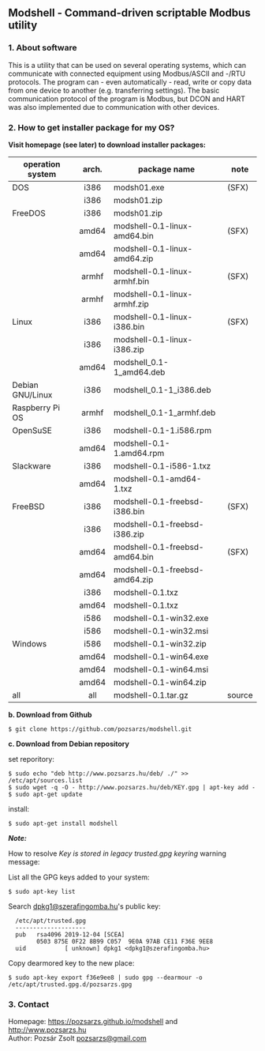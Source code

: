 ## Modshell - Command-driven scriptable Modbus utility

### 1. About software

This is a utility that can be used on several operating systems, which can
communicate with connected equipment using Modbus/ASCII and -/RTU
protocols. The program can - even automatically - read, write or copy data from
one device to another (e.g. transferring settings). The basic communication
protocol of the program is Modbus, but DCON and HART was also implemented due to
communication with other devices.

### 2. How to get installer package for my OS?

**Visit homepage (see later) to download installer packages:**  

|operation system|arch.|package name                  |note  |
|----------------|:---:|------------------------------|------|
|DOS             |i386 |modsh01.exe                   |(SFX) |
|                |i386 |modsh01.zip                   |      |
|FreeDOS         |i386 |modsh01.zip                   |      |
|                |amd64|modshell-0.1-linux-amd64.bin  |(SFX) |
|                |amd64|modshell-0.1-linux-amd64.zip  |      |
|                |armhf|modshell-0.1-linux-armhf.bin  |(SFX) |
|                |armhf|modshell-0.1-linux-armhf.zip  |      |
|Linux           |i386 |modshell-0.1-linux-i386.bin   |(SFX) |
|                |i386 |modshell-0.1-linux-i386.zip   |      |
|                |amd64|modshell_0.1-1_amd64.deb      |      |
|Debian GNU/Linux|i386 |modshell_0.1-1_i386.deb       |      |
|Raspberry Pi OS |armhf|modshell_0.1-1_armhf.deb      |      |
|OpenSuSE        |i386 |modshell-0.1-1.i586.rpm       |      |
|                |amd64|modshell-0.1-1.amd64.rpm      |      |
|Slackware       |i386 |modshell-0.1-i586-1.txz       |      |
|                |amd64|modshell-0.1-amd64-1.txz      |      |
|FreeBSD         |i386 |modshell-0.1-freebsd-i386.bin |(SFX) |
|                |i386 |modshell-0.1-freebsd-i386.zip |      |
|                |amd64|modshell-0.1-freebsd-amd64.bin|(SFX) |
|                |amd64|modshell-0.1-freebsd-amd64.zip|      |
|                |i386 |modshell-0.1.txz              |      |
|                |amd64|modshell-0.1.txz              |      |
|                |i586 |modshell-0.1-win32.exe        |      |
|                |i586 |modshell-0.1-win32.msi        |      |
|Windows         |i586 |modshell-0.1-win32.zip        |      |
|                |amd64|modshell-0.1-win64.exe        |      |
|                |amd64|modshell-0.1-win64.msi        |      |
|                |amd64|modshell-0.1-win64.zip        |      |
|all             |all  |modshell-0.1.tar.gz           |source|

**b. Download from Github**  
  
  ```
  $ git clone https://github.com/pozsarzs/modshell.git
  ```  
  
**c. Download from Debian repository**  
  
  set reporitory:  
  ```
  $ sudo echo "deb http://www.pozsarzs.hu/deb/ ./" >> /etc/apt/sources.list
  $ sudo wget -q -O - http://www.pozsarzs.hu/deb/KEY.gpg | apt-key add -
  $ sudo apt-get update
  ```
  install:  
  ```
  $ sudo apt-get install modshell
  ```  

**_Note:_**  

  How to resolve _Key is stored in legacy trusted.gpg keyring_ warning message:

  List all the GPG keys added to your system:
  ```
  $ sudo apt-key list
  ```
  Search dpkg1@szerafingomba.hu's public key:
  ```
    /etc/apt/trusted.gpg
    --------------------
    pub   rsa4096 2019-12-04 [SCEA]
          0503 875E 0F22 8B99 C057  9E0A 97AB CE11 F36E 9EE8
    uid           [ unknown] dpkg1 <dpkg1@szerafingomba.hu>
  ```  
  Copy dearmored key to the new place:
  ```
  $ sudo apt-key export f36e9ee8 | sudo gpg --dearmour -o /etc/apt/trusted.gpg.d/pozsarzs.gpg
  ```

### 3. Contact

  Homepage: <https://pozsarzs.github.io/modshell> and <http://www.pozsarzs.hu>  
  Author: Pozsár Zsolt <pozsarzs@gmail.com>  
